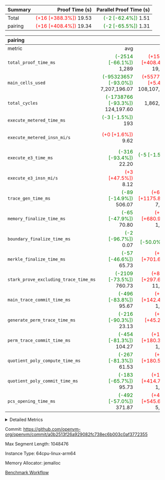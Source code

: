 | Summary | Proof Time (s) | Parallel Proof Time (s) |
|:---|---:|---:|
| Total | <span style='color: red'>(+16 [+388.3%])</span> 19.53 | <span style='color: green'>(-2 [-62.4%])</span> 1.51 |
| pairing | <span style='color: red'>(+16 [+408.4%])</span> 19.34 | <span style='color: green'>(-2 [-65.5%])</span> 1.31 |


| pairing |||||
|:---|---:|---:|---:|---:|
|metric|avg|sum|max|min|
| `total_proof_time_ms ` | <span style='color: green'>(-2514 [-66.1%])</span> 1,289 | <span style='color: red'>(+15532 [+408.4%])</span> 19,335 | <span style='color: green'>(-2491 [-65.5%])</span> 1,312 | <span style='color: green'>(-2717 [-71.4%])</span> 1,086 |
| `main_cells_used     ` | <span style='color: green'>(-95323657 [-93.0%])</span> 7,207,196.07 | <span style='color: red'>(+5577088 [+5.4%])</span> 108,107,941 | <span style='color: green'>(-94732897 [-92.4%])</span> 7,797,956 | <span style='color: green'>(-101332402 [-98.8%])</span> 1,198,451 |
| `total_cycles        ` | <span style='color: green'>(-1738766 [-93.3%])</span> 124,197.60 |  1,862,964 | <span style='color: green'>(-1730964 [-92.9%])</span> 132,000 | <span style='color: green'>(-1848000 [-99.2%])</span> 14,964 |
| `execute_metered_time_ms` | <span style='color: green'>(-3 [-1.5%])</span> 193 | -          | -          | -          |
| `execute_metered_insn_mi/s` | <span style='color: red'>(+0 [+1.6%])</span> 9.62 | -          | <span style='color: red'>(+0 [+1.6%])</span> 9.62 | <span style='color: red'>(+0 [+1.6%])</span> 9.62 |
| `execute_e3_time_ms  ` | <span style='color: green'>(-316 [-93.4%])</span> 22.20 | <span style='color: green'>(-5 [-1.5%])</span> 333 | <span style='color: green'>(-201 [-59.5%])</span> 137 | <span style='color: green'>(-337 [-99.7%])</span> 1 |
| `execute_e3_insn_mi/s` | <span style='color: red'>(+3 [+47.5%])</span> 8.12 | -          | <span style='color: red'>(+3 [+59.0%])</span> 8.76 | <span style='color: green'>(-5 [-82.5%])</span> 0.96 |
| `trace_gen_time_ms   ` | <span style='color: green'>(-89 [-14.9%])</span> 506.07 | <span style='color: red'>(+6996 [+1175.8%])</span> 7,591 | <span style='color: green'>(-63 [-10.6%])</span> 532 | <span style='color: green'>(-251 [-42.2%])</span> 344 |
| `memory_finalize_time_ms` | <span style='color: green'>(-65 [-47.9%])</span> 70.80 | <span style='color: red'>(+926 [+680.9%])</span> 1,062 | <span style='color: green'>(-53 [-39.0%])</span> 83 | <span style='color: green'>(-70 [-51.5%])</span> 66 |
| `boundary_finalize_time_ms` | <span style='color: green'>(-2 [-96.7%])</span> 0.07 | <span style='color: green'>(-1 [-50.0%])</span> 1 | <span style='color: green'>(-1 [-50.0%])</span> 1 | <span style='color: green'>(-2 [-100.0%])</span> 0 |
| `merkle_finalize_time_ms` | <span style='color: green'>(-57 [-46.6%])</span> 65.73 | <span style='color: red'>(+863 [+701.6%])</span> 986 | <span style='color: green'>(-48 [-39.0%])</span> 75 | <span style='color: green'>(-60 [-48.8%])</span> 63 |
| `stark_prove_excluding_trace_time_ms` | <span style='color: green'>(-2109 [-73.5%])</span> 760.73 | <span style='color: red'>(+8541 [+297.6%])</span> 11,411 | <span style='color: green'>(-2040 [-71.1%])</span> 830 | <span style='color: green'>(-2299 [-80.1%])</span> 571 |
| `main_trace_commit_time_ms` | <span style='color: green'>(-496 [-83.8%])</span> 95.67 | <span style='color: red'>(+843 [+142.4%])</span> 1,435 | <span style='color: green'>(-477 [-80.6%])</span> 115 | <span style='color: green'>(-528 [-89.2%])</span> 64 |
| `generate_perm_trace_time_ms` | <span style='color: green'>(-216 [-90.3%])</span> 23.13 | <span style='color: red'>(+108 [+45.2%])</span> 347 | <span style='color: green'>(-214 [-89.5%])</span> 25 | <span style='color: green'>(-226 [-94.6%])</span> 13 |
| `perm_trace_commit_time_ms` | <span style='color: green'>(-454 [-81.3%])</span> 104.27 | <span style='color: red'>(+1006 [+180.3%])</span> 1,564 | <span style='color: green'>(-435 [-78.0%])</span> 123 | <span style='color: green'>(-493 [-88.4%])</span> 65 |
| `quotient_poly_compute_time_ms` | <span style='color: green'>(-267 [-81.3%])</span> 61.53 | <span style='color: red'>(+594 [+180.5%])</span> 923 | <span style='color: green'>(-262 [-79.6%])</span> 67 | <span style='color: green'>(-290 [-88.1%])</span> 39 |
| `quotient_poly_commit_time_ms` | <span style='color: green'>(-183 [-65.7%])</span> 95.73 | <span style='color: red'>(+1157 [+414.7%])</span> 1,436 | <span style='color: green'>(-161 [-57.7%])</span> 118 | <span style='color: green'>(-206 [-73.8%])</span> 73 |
| `pcs_opening_time_ms ` | <span style='color: green'>(-492 [-57.0%])</span> 371.87 | <span style='color: red'>(+4714 [+545.6%])</span> 5,578 | <span style='color: green'>(-473 [-54.7%])</span> 391 | <span style='color: green'>(-553 [-64.0%])</span> 311 |



<details>
<summary>Detailed Metrics</summary>

|  | keygen_time_ms | commit_exe_time_ms | app proof_time_ms |
| --- | --- | --- |
|  | 1,078 | 10 | 74,639 | 

| group | num_segments | memory_to_vec_partition_time_ms | insns | fri.log_blowup | execute_segment_time_ms | execute_metered_time_ms | execute_metered_insn_mi/s |
| --- | --- | --- | --- | --- | --- | --- | --- |
| pairing | 15 | 24 | 1,862,965 | 1 | 4,638 | 193 | 9.62 | 

| group | air_name | quotient_deg | interactions | constraints |
| --- | --- | --- | --- | --- |
| pairing | AccessAdapterAir<16> | 2 | 5 | 12 | 
| pairing | AccessAdapterAir<2> | 2 | 5 | 12 | 
| pairing | AccessAdapterAir<32> | 2 | 5 | 12 | 
| pairing | AccessAdapterAir<4> | 2 | 5 | 12 | 
| pairing | AccessAdapterAir<8> | 2 | 5 | 12 | 
| pairing | BitwiseOperationLookupAir<8> | 2 | 2 | 4 | 
| pairing | KeccakVmAir | 2 | 321 | 4,513 | 
| pairing | MemoryMerkleAir<8> | 2 | 4 | 39 | 
| pairing | PersistentBoundaryAir<8> | 2 | 3 | 7 | 
| pairing | PhantomAir | 2 | 3 | 5 | 
| pairing | Poseidon2PeripheryAir<BabyBearParameters>, 1> | 2 | 1 | 286 | 
| pairing | ProgramAir | 1 | 1 | 4 | 
| pairing | RangeTupleCheckerAir<2> | 1 | 1 | 4 | 
| pairing | Rv32HintStoreAir | 2 | 18 | 28 | 
| pairing | VariableRangeCheckerAir | 1 | 1 | 4 | 
| pairing | VmAirWrapper<Rv32BaseAluAdapterAir, BaseAluCoreAir<4, 8> | 2 | 20 | 37 | 
| pairing | VmAirWrapper<Rv32BaseAluAdapterAir, LessThanCoreAir<4, 8> | 2 | 18 | 40 | 
| pairing | VmAirWrapper<Rv32BaseAluAdapterAir, ShiftCoreAir<4, 8> | 2 | 24 | 91 | 
| pairing | VmAirWrapper<Rv32BranchAdapterAir, BranchEqualCoreAir<4> | 2 | 11 | 20 | 
| pairing | VmAirWrapper<Rv32BranchAdapterAir, BranchLessThanCoreAir<4, 8> | 2 | 13 | 35 | 
| pairing | VmAirWrapper<Rv32CondRdWriteAdapterAir, Rv32JalLuiCoreAir> | 2 | 10 | 18 | 
| pairing | VmAirWrapper<Rv32IsEqualModAdapterAir<2, 1, 32, 32>, ModularIsEqualCoreAir<32, 4, 8> | 2 | 25 | 225 | 
| pairing | VmAirWrapper<Rv32JalrAdapterAir, Rv32JalrCoreAir> | 2 | 16 | 20 | 
| pairing | VmAirWrapper<Rv32LoadStoreAdapterAir, LoadSignExtendCoreAir<4, 8> | 2 | 18 | 33 | 
| pairing | VmAirWrapper<Rv32LoadStoreAdapterAir, LoadStoreCoreAir<4> | 2 | 17 | 40 | 
| pairing | VmAirWrapper<Rv32MultAdapterAir, DivRemCoreAir<4, 8> | 2 | 25 | 84 | 
| pairing | VmAirWrapper<Rv32MultAdapterAir, MulHCoreAir<4, 8> | 2 | 24 | 31 | 
| pairing | VmAirWrapper<Rv32MultAdapterAir, MultiplicationCoreAir<4, 8> | 2 | 19 | 19 | 
| pairing | VmAirWrapper<Rv32RdWriteAdapterAir, Rv32AuipcCoreAir> | 2 | 12 | 14 | 
| pairing | VmAirWrapper<Rv32VecHeapAdapterAir<1, 2, 2, 32, 32>, FieldExpressionCoreAir> | 2 | 415 | 480 | 
| pairing | VmAirWrapper<Rv32VecHeapAdapterAir<2, 1, 1, 32, 32>, FieldExpressionCoreAir> | 2 | 158 | 190 | 
| pairing | VmAirWrapper<Rv32VecHeapAdapterAir<2, 2, 2, 32, 32>, FieldExpressionCoreAir> | 2 | 428 | 457 | 
| pairing | VmConnectorAir | 2 | 5 | 11 | 

| group | air_name | segment | rows | prep_cols | perm_cols | main_cols | cells |
| --- | --- | --- | --- | --- | --- | --- | --- |
| pairing | AccessAdapterAir<16> | 0 | 16,384 |  | 16 | 25 | 671,744 | 
| pairing | AccessAdapterAir<16> | 1 | 16,384 |  | 16 | 25 | 671,744 | 
| pairing | AccessAdapterAir<16> | 10 | 16,384 |  | 16 | 25 | 671,744 | 
| pairing | AccessAdapterAir<16> | 11 | 16,384 |  | 16 | 25 | 671,744 | 
| pairing | AccessAdapterAir<16> | 12 | 16,384 |  | 16 | 25 | 671,744 | 
| pairing | AccessAdapterAir<16> | 13 | 16,384 |  | 16 | 25 | 671,744 | 
| pairing | AccessAdapterAir<16> | 14 | 2,048 |  | 16 | 25 | 83,968 | 
| pairing | AccessAdapterAir<16> | 2 | 16,384 |  | 16 | 25 | 671,744 | 
| pairing | AccessAdapterAir<16> | 3 | 16,384 |  | 16 | 25 | 671,744 | 
| pairing | AccessAdapterAir<16> | 4 | 16,384 |  | 16 | 25 | 671,744 | 
| pairing | AccessAdapterAir<16> | 5 | 16,384 |  | 16 | 25 | 671,744 | 
| pairing | AccessAdapterAir<16> | 6 | 16,384 |  | 16 | 25 | 671,744 | 
| pairing | AccessAdapterAir<16> | 7 | 16,384 |  | 16 | 25 | 671,744 | 
| pairing | AccessAdapterAir<16> | 8 | 16,384 |  | 16 | 25 | 671,744 | 
| pairing | AccessAdapterAir<16> | 9 | 16,384 |  | 16 | 25 | 671,744 | 
| pairing | AccessAdapterAir<32> | 0 | 8,192 |  | 16 | 41 | 466,944 | 
| pairing | AccessAdapterAir<32> | 1 | 8,192 |  | 16 | 41 | 466,944 | 
| pairing | AccessAdapterAir<32> | 10 | 8,192 |  | 16 | 41 | 466,944 | 
| pairing | AccessAdapterAir<32> | 11 | 8,192 |  | 16 | 41 | 466,944 | 
| pairing | AccessAdapterAir<32> | 12 | 8,192 |  | 16 | 41 | 466,944 | 
| pairing | AccessAdapterAir<32> | 13 | 8,192 |  | 16 | 41 | 466,944 | 
| pairing | AccessAdapterAir<32> | 14 | 1,024 |  | 16 | 41 | 58,368 | 
| pairing | AccessAdapterAir<32> | 2 | 8,192 |  | 16 | 41 | 466,944 | 
| pairing | AccessAdapterAir<32> | 3 | 8,192 |  | 16 | 41 | 466,944 | 
| pairing | AccessAdapterAir<32> | 4 | 8,192 |  | 16 | 41 | 466,944 | 
| pairing | AccessAdapterAir<32> | 5 | 8,192 |  | 16 | 41 | 466,944 | 
| pairing | AccessAdapterAir<32> | 6 | 8,192 |  | 16 | 41 | 466,944 | 
| pairing | AccessAdapterAir<32> | 7 | 8,192 |  | 16 | 41 | 466,944 | 
| pairing | AccessAdapterAir<32> | 8 | 8,192 |  | 16 | 41 | 466,944 | 
| pairing | AccessAdapterAir<32> | 9 | 8,192 |  | 16 | 41 | 466,944 | 
| pairing | AccessAdapterAir<8> | 0 | 32,768 |  | 16 | 17 | 1,081,344 | 
| pairing | AccessAdapterAir<8> | 1 | 32,768 |  | 16 | 17 | 1,081,344 | 
| pairing | AccessAdapterAir<8> | 10 | 32,768 |  | 16 | 17 | 1,081,344 | 
| pairing | AccessAdapterAir<8> | 11 | 32,768 |  | 16 | 17 | 1,081,344 | 
| pairing | AccessAdapterAir<8> | 12 | 32,768 |  | 16 | 17 | 1,081,344 | 
| pairing | AccessAdapterAir<8> | 13 | 32,768 |  | 16 | 17 | 1,081,344 | 
| pairing | AccessAdapterAir<8> | 14 | 8,192 |  | 16 | 17 | 270,336 | 
| pairing | AccessAdapterAir<8> | 2 | 32,768 |  | 16 | 17 | 1,081,344 | 
| pairing | AccessAdapterAir<8> | 3 | 32,768 |  | 16 | 17 | 1,081,344 | 
| pairing | AccessAdapterAir<8> | 4 | 32,768 |  | 16 | 17 | 1,081,344 | 
| pairing | AccessAdapterAir<8> | 5 | 32,768 |  | 16 | 17 | 1,081,344 | 
| pairing | AccessAdapterAir<8> | 6 | 32,768 |  | 16 | 17 | 1,081,344 | 
| pairing | AccessAdapterAir<8> | 7 | 32,768 |  | 16 | 17 | 1,081,344 | 
| pairing | AccessAdapterAir<8> | 8 | 32,768 |  | 16 | 17 | 1,081,344 | 
| pairing | AccessAdapterAir<8> | 9 | 32,768 |  | 16 | 17 | 1,081,344 | 
| pairing | BitwiseOperationLookupAir<8> | 0 | 65,536 | 3 | 8 | 2 | 655,360 | 
| pairing | BitwiseOperationLookupAir<8> | 1 | 65,536 | 3 | 8 | 2 | 655,360 | 
| pairing | BitwiseOperationLookupAir<8> | 10 | 65,536 | 3 | 8 | 2 | 655,360 | 
| pairing | BitwiseOperationLookupAir<8> | 11 | 65,536 | 3 | 8 | 2 | 655,360 | 
| pairing | BitwiseOperationLookupAir<8> | 12 | 65,536 | 3 | 8 | 2 | 655,360 | 
| pairing | BitwiseOperationLookupAir<8> | 13 | 65,536 | 3 | 8 | 2 | 655,360 | 
| pairing | BitwiseOperationLookupAir<8> | 14 | 65,536 | 3 | 8 | 2 | 655,360 | 
| pairing | BitwiseOperationLookupAir<8> | 2 | 65,536 | 3 | 8 | 2 | 655,360 | 
| pairing | BitwiseOperationLookupAir<8> | 3 | 65,536 | 3 | 8 | 2 | 655,360 | 
| pairing | BitwiseOperationLookupAir<8> | 4 | 65,536 | 3 | 8 | 2 | 655,360 | 
| pairing | BitwiseOperationLookupAir<8> | 5 | 65,536 | 3 | 8 | 2 | 655,360 | 
| pairing | BitwiseOperationLookupAir<8> | 6 | 65,536 | 3 | 8 | 2 | 655,360 | 
| pairing | BitwiseOperationLookupAir<8> | 7 | 65,536 | 3 | 8 | 2 | 655,360 | 
| pairing | BitwiseOperationLookupAir<8> | 8 | 65,536 | 3 | 8 | 2 | 655,360 | 
| pairing | BitwiseOperationLookupAir<8> | 9 | 65,536 | 3 | 8 | 2 | 655,360 | 
| pairing | MemoryMerkleAir<8> | 0 | 8,192 |  | 16 | 32 | 393,216 | 
| pairing | MemoryMerkleAir<8> | 1 | 4,096 |  | 16 | 32 | 196,608 | 
| pairing | MemoryMerkleAir<8> | 10 | 4,096 |  | 16 | 32 | 196,608 | 
| pairing | MemoryMerkleAir<8> | 11 | 4,096 |  | 16 | 32 | 196,608 | 
| pairing | MemoryMerkleAir<8> | 12 | 4,096 |  | 16 | 32 | 196,608 | 
| pairing | MemoryMerkleAir<8> | 13 | 4,096 |  | 16 | 32 | 196,608 | 
| pairing | MemoryMerkleAir<8> | 14 | 2,048 |  | 16 | 32 | 98,304 | 
| pairing | MemoryMerkleAir<8> | 2 | 4,096 |  | 16 | 32 | 196,608 | 
| pairing | MemoryMerkleAir<8> | 3 | 4,096 |  | 16 | 32 | 196,608 | 
| pairing | MemoryMerkleAir<8> | 4 | 4,096 |  | 16 | 32 | 196,608 | 
| pairing | MemoryMerkleAir<8> | 5 | 4,096 |  | 16 | 32 | 196,608 | 
| pairing | MemoryMerkleAir<8> | 6 | 4,096 |  | 16 | 32 | 196,608 | 
| pairing | MemoryMerkleAir<8> | 7 | 4,096 |  | 16 | 32 | 196,608 | 
| pairing | MemoryMerkleAir<8> | 8 | 4,096 |  | 16 | 32 | 196,608 | 
| pairing | MemoryMerkleAir<8> | 9 | 4,096 |  | 16 | 32 | 196,608 | 
| pairing | PersistentBoundaryAir<8> | 0 | 8,192 |  | 12 | 20 | 262,144 | 
| pairing | PersistentBoundaryAir<8> | 1 | 4,096 |  | 12 | 20 | 131,072 | 
| pairing | PersistentBoundaryAir<8> | 10 | 4,096 |  | 12 | 20 | 131,072 | 
| pairing | PersistentBoundaryAir<8> | 11 | 4,096 |  | 12 | 20 | 131,072 | 
| pairing | PersistentBoundaryAir<8> | 12 | 4,096 |  | 12 | 20 | 131,072 | 
| pairing | PersistentBoundaryAir<8> | 13 | 4,096 |  | 12 | 20 | 131,072 | 
| pairing | PersistentBoundaryAir<8> | 14 | 2,048 |  | 12 | 20 | 65,536 | 
| pairing | PersistentBoundaryAir<8> | 2 | 4,096 |  | 12 | 20 | 131,072 | 
| pairing | PersistentBoundaryAir<8> | 3 | 4,096 |  | 12 | 20 | 131,072 | 
| pairing | PersistentBoundaryAir<8> | 4 | 4,096 |  | 12 | 20 | 131,072 | 
| pairing | PersistentBoundaryAir<8> | 5 | 4,096 |  | 12 | 20 | 131,072 | 
| pairing | PersistentBoundaryAir<8> | 6 | 4,096 |  | 12 | 20 | 131,072 | 
| pairing | PersistentBoundaryAir<8> | 7 | 4,096 |  | 12 | 20 | 131,072 | 
| pairing | PersistentBoundaryAir<8> | 8 | 4,096 |  | 12 | 20 | 131,072 | 
| pairing | PersistentBoundaryAir<8> | 9 | 4,096 |  | 12 | 20 | 131,072 | 
| pairing | PhantomAir | 0 | 1 |  | 12 | 6 | 18 | 
| pairing | PhantomAir | 1 | 1 |  | 12 | 6 | 18 | 
| pairing | PhantomAir | 10 | 1 |  | 12 | 6 | 18 | 
| pairing | PhantomAir | 11 | 1 |  | 12 | 6 | 18 | 
| pairing | PhantomAir | 12 | 1 |  | 12 | 6 | 18 | 
| pairing | PhantomAir | 13 | 1 |  | 12 | 6 | 18 | 
| pairing | PhantomAir | 14 | 1 |  | 12 | 6 | 18 | 
| pairing | PhantomAir | 2 | 1 |  | 12 | 6 | 18 | 
| pairing | PhantomAir | 3 | 1 |  | 12 | 6 | 18 | 
| pairing | PhantomAir | 4 | 1 |  | 12 | 6 | 18 | 
| pairing | PhantomAir | 5 | 1 |  | 12 | 6 | 18 | 
| pairing | PhantomAir | 6 | 1 |  | 12 | 6 | 18 | 
| pairing | PhantomAir | 7 | 1 |  | 12 | 6 | 18 | 
| pairing | PhantomAir | 8 | 1 |  | 12 | 6 | 18 | 
| pairing | PhantomAir | 9 | 1 |  | 12 | 6 | 18 | 
| pairing | Poseidon2PeripheryAir<BabyBearParameters>, 1> | 0 | 4,096 |  | 8 | 300 | 1,261,568 | 
| pairing | Poseidon2PeripheryAir<BabyBearParameters>, 1> | 1 | 4,096 |  | 8 | 300 | 1,261,568 | 
| pairing | Poseidon2PeripheryAir<BabyBearParameters>, 1> | 10 | 4,096 |  | 8 | 300 | 1,261,568 | 
| pairing | Poseidon2PeripheryAir<BabyBearParameters>, 1> | 11 | 4,096 |  | 8 | 300 | 1,261,568 | 
| pairing | Poseidon2PeripheryAir<BabyBearParameters>, 1> | 12 | 4,096 |  | 8 | 300 | 1,261,568 | 
| pairing | Poseidon2PeripheryAir<BabyBearParameters>, 1> | 13 | 4,096 |  | 8 | 300 | 1,261,568 | 
| pairing | Poseidon2PeripheryAir<BabyBearParameters>, 1> | 14 | 1,024 |  | 8 | 300 | 315,392 | 
| pairing | Poseidon2PeripheryAir<BabyBearParameters>, 1> | 2 | 4,096 |  | 8 | 300 | 1,261,568 | 
| pairing | Poseidon2PeripheryAir<BabyBearParameters>, 1> | 3 | 4,096 |  | 8 | 300 | 1,261,568 | 
| pairing | Poseidon2PeripheryAir<BabyBearParameters>, 1> | 4 | 4,096 |  | 8 | 300 | 1,261,568 | 
| pairing | Poseidon2PeripheryAir<BabyBearParameters>, 1> | 5 | 4,096 |  | 8 | 300 | 1,261,568 | 
| pairing | Poseidon2PeripheryAir<BabyBearParameters>, 1> | 6 | 4,096 |  | 8 | 300 | 1,261,568 | 
| pairing | Poseidon2PeripheryAir<BabyBearParameters>, 1> | 7 | 4,096 |  | 8 | 300 | 1,261,568 | 
| pairing | Poseidon2PeripheryAir<BabyBearParameters>, 1> | 8 | 4,096 |  | 8 | 300 | 1,261,568 | 
| pairing | Poseidon2PeripheryAir<BabyBearParameters>, 1> | 9 | 4,096 |  | 8 | 300 | 1,261,568 | 
| pairing | ProgramAir | 0 | 32,768 |  | 8 | 10 | 589,824 | 
| pairing | ProgramAir | 1 | 32,768 |  | 8 | 10 | 589,824 | 
| pairing | ProgramAir | 10 | 32,768 |  | 8 | 10 | 589,824 | 
| pairing | ProgramAir | 11 | 32,768 |  | 8 | 10 | 589,824 | 
| pairing | ProgramAir | 12 | 32,768 |  | 8 | 10 | 589,824 | 
| pairing | ProgramAir | 13 | 32,768 |  | 8 | 10 | 589,824 | 
| pairing | ProgramAir | 14 | 32,768 |  | 8 | 10 | 589,824 | 
| pairing | ProgramAir | 2 | 32,768 |  | 8 | 10 | 589,824 | 
| pairing | ProgramAir | 3 | 32,768 |  | 8 | 10 | 589,824 | 
| pairing | ProgramAir | 4 | 32,768 |  | 8 | 10 | 589,824 | 
| pairing | ProgramAir | 5 | 32,768 |  | 8 | 10 | 589,824 | 
| pairing | ProgramAir | 6 | 32,768 |  | 8 | 10 | 589,824 | 
| pairing | ProgramAir | 7 | 32,768 |  | 8 | 10 | 589,824 | 
| pairing | ProgramAir | 8 | 32,768 |  | 8 | 10 | 589,824 | 
| pairing | ProgramAir | 9 | 32,768 |  | 8 | 10 | 589,824 | 
| pairing | RangeTupleCheckerAir<2> | 0 | 524,288 | 2 | 8 | 1 | 4,718,592 | 
| pairing | RangeTupleCheckerAir<2> | 1 | 524,288 | 2 | 8 | 1 | 4,718,592 | 
| pairing | RangeTupleCheckerAir<2> | 10 | 524,288 | 2 | 8 | 1 | 4,718,592 | 
| pairing | RangeTupleCheckerAir<2> | 11 | 524,288 | 2 | 8 | 1 | 4,718,592 | 
| pairing | RangeTupleCheckerAir<2> | 12 | 524,288 | 2 | 8 | 1 | 4,718,592 | 
| pairing | RangeTupleCheckerAir<2> | 13 | 524,288 | 2 | 8 | 1 | 4,718,592 | 
| pairing | RangeTupleCheckerAir<2> | 14 | 524,288 | 2 | 8 | 1 | 4,718,592 | 
| pairing | RangeTupleCheckerAir<2> | 2 | 524,288 | 2 | 8 | 1 | 4,718,592 | 
| pairing | RangeTupleCheckerAir<2> | 3 | 524,288 | 2 | 8 | 1 | 4,718,592 | 
| pairing | RangeTupleCheckerAir<2> | 4 | 524,288 | 2 | 8 | 1 | 4,718,592 | 
| pairing | RangeTupleCheckerAir<2> | 5 | 524,288 | 2 | 8 | 1 | 4,718,592 | 
| pairing | RangeTupleCheckerAir<2> | 6 | 524,288 | 2 | 8 | 1 | 4,718,592 | 
| pairing | RangeTupleCheckerAir<2> | 7 | 524,288 | 2 | 8 | 1 | 4,718,592 | 
| pairing | RangeTupleCheckerAir<2> | 8 | 524,288 | 2 | 8 | 1 | 4,718,592 | 
| pairing | RangeTupleCheckerAir<2> | 9 | 524,288 | 2 | 8 | 1 | 4,718,592 | 
| pairing | Rv32HintStoreAir | 0 | 256 |  | 44 | 32 | 19,456 | 
| pairing | VariableRangeCheckerAir | 0 | 262,144 | 2 | 8 | 1 | 2,359,296 | 
| pairing | VariableRangeCheckerAir | 1 | 262,144 | 2 | 8 | 1 | 2,359,296 | 
| pairing | VariableRangeCheckerAir | 10 | 262,144 | 2 | 8 | 1 | 2,359,296 | 
| pairing | VariableRangeCheckerAir | 11 | 262,144 | 2 | 8 | 1 | 2,359,296 | 
| pairing | VariableRangeCheckerAir | 12 | 262,144 | 2 | 8 | 1 | 2,359,296 | 
| pairing | VariableRangeCheckerAir | 13 | 262,144 | 2 | 8 | 1 | 2,359,296 | 
| pairing | VariableRangeCheckerAir | 14 | 262,144 | 2 | 8 | 1 | 2,359,296 | 
| pairing | VariableRangeCheckerAir | 2 | 262,144 | 2 | 8 | 1 | 2,359,296 | 
| pairing | VariableRangeCheckerAir | 3 | 262,144 | 2 | 8 | 1 | 2,359,296 | 
| pairing | VariableRangeCheckerAir | 4 | 262,144 | 2 | 8 | 1 | 2,359,296 | 
| pairing | VariableRangeCheckerAir | 5 | 262,144 | 2 | 8 | 1 | 2,359,296 | 
| pairing | VariableRangeCheckerAir | 6 | 262,144 | 2 | 8 | 1 | 2,359,296 | 
| pairing | VariableRangeCheckerAir | 7 | 262,144 | 2 | 8 | 1 | 2,359,296 | 
| pairing | VariableRangeCheckerAir | 8 | 262,144 | 2 | 8 | 1 | 2,359,296 | 
| pairing | VariableRangeCheckerAir | 9 | 262,144 | 2 | 8 | 1 | 2,359,296 | 
| pairing | VmAirWrapper<Rv32BaseAluAdapterAir, BaseAluCoreAir<4, 8> | 0 | 65,536 |  | 52 | 36 | 5,767,168 | 
| pairing | VmAirWrapper<Rv32BaseAluAdapterAir, BaseAluCoreAir<4, 8> | 1 | 65,536 |  | 52 | 36 | 5,767,168 | 
| pairing | VmAirWrapper<Rv32BaseAluAdapterAir, BaseAluCoreAir<4, 8> | 10 | 65,536 |  | 52 | 36 | 5,767,168 | 
| pairing | VmAirWrapper<Rv32BaseAluAdapterAir, BaseAluCoreAir<4, 8> | 11 | 65,536 |  | 52 | 36 | 5,767,168 | 
| pairing | VmAirWrapper<Rv32BaseAluAdapterAir, BaseAluCoreAir<4, 8> | 12 | 65,536 |  | 52 | 36 | 5,767,168 | 
| pairing | VmAirWrapper<Rv32BaseAluAdapterAir, BaseAluCoreAir<4, 8> | 13 | 65,536 |  | 52 | 36 | 5,767,168 | 
| pairing | VmAirWrapper<Rv32BaseAluAdapterAir, BaseAluCoreAir<4, 8> | 14 | 8,192 |  | 52 | 36 | 720,896 | 
| pairing | VmAirWrapper<Rv32BaseAluAdapterAir, BaseAluCoreAir<4, 8> | 2 | 65,536 |  | 52 | 36 | 5,767,168 | 
| pairing | VmAirWrapper<Rv32BaseAluAdapterAir, BaseAluCoreAir<4, 8> | 3 | 65,536 |  | 52 | 36 | 5,767,168 | 
| pairing | VmAirWrapper<Rv32BaseAluAdapterAir, BaseAluCoreAir<4, 8> | 4 | 65,536 |  | 52 | 36 | 5,767,168 | 
| pairing | VmAirWrapper<Rv32BaseAluAdapterAir, BaseAluCoreAir<4, 8> | 5 | 65,536 |  | 52 | 36 | 5,767,168 | 
| pairing | VmAirWrapper<Rv32BaseAluAdapterAir, BaseAluCoreAir<4, 8> | 6 | 65,536 |  | 52 | 36 | 5,767,168 | 
| pairing | VmAirWrapper<Rv32BaseAluAdapterAir, BaseAluCoreAir<4, 8> | 7 | 65,536 |  | 52 | 36 | 5,767,168 | 
| pairing | VmAirWrapper<Rv32BaseAluAdapterAir, BaseAluCoreAir<4, 8> | 8 | 65,536 |  | 52 | 36 | 5,767,168 | 
| pairing | VmAirWrapper<Rv32BaseAluAdapterAir, BaseAluCoreAir<4, 8> | 9 | 65,536 |  | 52 | 36 | 5,767,168 | 
| pairing | VmAirWrapper<Rv32BaseAluAdapterAir, LessThanCoreAir<4, 8> | 0 | 4,096 |  | 40 | 37 | 315,392 | 
| pairing | VmAirWrapper<Rv32BaseAluAdapterAir, LessThanCoreAir<4, 8> | 1 | 4,096 |  | 40 | 37 | 315,392 | 
| pairing | VmAirWrapper<Rv32BaseAluAdapterAir, LessThanCoreAir<4, 8> | 10 | 4,096 |  | 40 | 37 | 315,392 | 
| pairing | VmAirWrapper<Rv32BaseAluAdapterAir, LessThanCoreAir<4, 8> | 11 | 4,096 |  | 40 | 37 | 315,392 | 
| pairing | VmAirWrapper<Rv32BaseAluAdapterAir, LessThanCoreAir<4, 8> | 12 | 4,096 |  | 40 | 37 | 315,392 | 
| pairing | VmAirWrapper<Rv32BaseAluAdapterAir, LessThanCoreAir<4, 8> | 13 | 4,096 |  | 40 | 37 | 315,392 | 
| pairing | VmAirWrapper<Rv32BaseAluAdapterAir, LessThanCoreAir<4, 8> | 14 | 512 |  | 40 | 37 | 39,424 | 
| pairing | VmAirWrapper<Rv32BaseAluAdapterAir, LessThanCoreAir<4, 8> | 2 | 4,096 |  | 40 | 37 | 315,392 | 
| pairing | VmAirWrapper<Rv32BaseAluAdapterAir, LessThanCoreAir<4, 8> | 3 | 4,096 |  | 40 | 37 | 315,392 | 
| pairing | VmAirWrapper<Rv32BaseAluAdapterAir, LessThanCoreAir<4, 8> | 4 | 4,096 |  | 40 | 37 | 315,392 | 
| pairing | VmAirWrapper<Rv32BaseAluAdapterAir, LessThanCoreAir<4, 8> | 5 | 4,096 |  | 40 | 37 | 315,392 | 
| pairing | VmAirWrapper<Rv32BaseAluAdapterAir, LessThanCoreAir<4, 8> | 6 | 4,096 |  | 40 | 37 | 315,392 | 
| pairing | VmAirWrapper<Rv32BaseAluAdapterAir, LessThanCoreAir<4, 8> | 7 | 4,096 |  | 40 | 37 | 315,392 | 
| pairing | VmAirWrapper<Rv32BaseAluAdapterAir, LessThanCoreAir<4, 8> | 8 | 4,096 |  | 40 | 37 | 315,392 | 
| pairing | VmAirWrapper<Rv32BaseAluAdapterAir, LessThanCoreAir<4, 8> | 9 | 4,096 |  | 40 | 37 | 315,392 | 
| pairing | VmAirWrapper<Rv32BaseAluAdapterAir, ShiftCoreAir<4, 8> | 0 | 1,024 |  | 52 | 53 | 107,520 | 
| pairing | VmAirWrapper<Rv32BaseAluAdapterAir, ShiftCoreAir<4, 8> | 1 | 64 |  | 52 | 53 | 6,720 | 
| pairing | VmAirWrapper<Rv32BaseAluAdapterAir, ShiftCoreAir<4, 8> | 10 | 64 |  | 52 | 53 | 6,720 | 
| pairing | VmAirWrapper<Rv32BaseAluAdapterAir, ShiftCoreAir<4, 8> | 11 | 64 |  | 52 | 53 | 6,720 | 
| pairing | VmAirWrapper<Rv32BaseAluAdapterAir, ShiftCoreAir<4, 8> | 12 | 64 |  | 52 | 53 | 6,720 | 
| pairing | VmAirWrapper<Rv32BaseAluAdapterAir, ShiftCoreAir<4, 8> | 13 | 128 |  | 52 | 53 | 13,440 | 
| pairing | VmAirWrapper<Rv32BaseAluAdapterAir, ShiftCoreAir<4, 8> | 2 | 64 |  | 52 | 53 | 6,720 | 
| pairing | VmAirWrapper<Rv32BaseAluAdapterAir, ShiftCoreAir<4, 8> | 3 | 64 |  | 52 | 53 | 6,720 | 
| pairing | VmAirWrapper<Rv32BaseAluAdapterAir, ShiftCoreAir<4, 8> | 4 | 64 |  | 52 | 53 | 6,720 | 
| pairing | VmAirWrapper<Rv32BaseAluAdapterAir, ShiftCoreAir<4, 8> | 5 | 64 |  | 52 | 53 | 6,720 | 
| pairing | VmAirWrapper<Rv32BaseAluAdapterAir, ShiftCoreAir<4, 8> | 6 | 64 |  | 52 | 53 | 6,720 | 
| pairing | VmAirWrapper<Rv32BaseAluAdapterAir, ShiftCoreAir<4, 8> | 7 | 64 |  | 52 | 53 | 6,720 | 
| pairing | VmAirWrapper<Rv32BaseAluAdapterAir, ShiftCoreAir<4, 8> | 8 | 64 |  | 52 | 53 | 6,720 | 
| pairing | VmAirWrapper<Rv32BaseAluAdapterAir, ShiftCoreAir<4, 8> | 9 | 64 |  | 52 | 53 | 6,720 | 
| pairing | VmAirWrapper<Rv32BranchAdapterAir, BranchEqualCoreAir<4> | 0 | 16,384 |  | 28 | 26 | 884,736 | 
| pairing | VmAirWrapper<Rv32BranchAdapterAir, BranchEqualCoreAir<4> | 1 | 16,384 |  | 28 | 26 | 884,736 | 
| pairing | VmAirWrapper<Rv32BranchAdapterAir, BranchEqualCoreAir<4> | 10 | 16,384 |  | 28 | 26 | 884,736 | 
| pairing | VmAirWrapper<Rv32BranchAdapterAir, BranchEqualCoreAir<4> | 11 | 16,384 |  | 28 | 26 | 884,736 | 
| pairing | VmAirWrapper<Rv32BranchAdapterAir, BranchEqualCoreAir<4> | 12 | 16,384 |  | 28 | 26 | 884,736 | 
| pairing | VmAirWrapper<Rv32BranchAdapterAir, BranchEqualCoreAir<4> | 13 | 16,384 |  | 28 | 26 | 884,736 | 
| pairing | VmAirWrapper<Rv32BranchAdapterAir, BranchEqualCoreAir<4> | 14 | 2,048 |  | 28 | 26 | 110,592 | 
| pairing | VmAirWrapper<Rv32BranchAdapterAir, BranchEqualCoreAir<4> | 2 | 16,384 |  | 28 | 26 | 884,736 | 
| pairing | VmAirWrapper<Rv32BranchAdapterAir, BranchEqualCoreAir<4> | 3 | 16,384 |  | 28 | 26 | 884,736 | 
| pairing | VmAirWrapper<Rv32BranchAdapterAir, BranchEqualCoreAir<4> | 4 | 16,384 |  | 28 | 26 | 884,736 | 
| pairing | VmAirWrapper<Rv32BranchAdapterAir, BranchEqualCoreAir<4> | 5 | 16,384 |  | 28 | 26 | 884,736 | 
| pairing | VmAirWrapper<Rv32BranchAdapterAir, BranchEqualCoreAir<4> | 6 | 16,384 |  | 28 | 26 | 884,736 | 
| pairing | VmAirWrapper<Rv32BranchAdapterAir, BranchEqualCoreAir<4> | 7 | 16,384 |  | 28 | 26 | 884,736 | 
| pairing | VmAirWrapper<Rv32BranchAdapterAir, BranchEqualCoreAir<4> | 8 | 16,384 |  | 28 | 26 | 884,736 | 
| pairing | VmAirWrapper<Rv32BranchAdapterAir, BranchEqualCoreAir<4> | 9 | 16,384 |  | 28 | 26 | 884,736 | 
| pairing | VmAirWrapper<Rv32BranchAdapterAir, BranchLessThanCoreAir<4, 8> | 0 | 16,384 |  | 32 | 32 | 1,048,576 | 
| pairing | VmAirWrapper<Rv32BranchAdapterAir, BranchLessThanCoreAir<4, 8> | 1 | 16,384 |  | 32 | 32 | 1,048,576 | 
| pairing | VmAirWrapper<Rv32BranchAdapterAir, BranchLessThanCoreAir<4, 8> | 10 | 16,384 |  | 32 | 32 | 1,048,576 | 
| pairing | VmAirWrapper<Rv32BranchAdapterAir, BranchLessThanCoreAir<4, 8> | 11 | 16,384 |  | 32 | 32 | 1,048,576 | 
| pairing | VmAirWrapper<Rv32BranchAdapterAir, BranchLessThanCoreAir<4, 8> | 12 | 16,384 |  | 32 | 32 | 1,048,576 | 
| pairing | VmAirWrapper<Rv32BranchAdapterAir, BranchLessThanCoreAir<4, 8> | 13 | 16,384 |  | 32 | 32 | 1,048,576 | 
| pairing | VmAirWrapper<Rv32BranchAdapterAir, BranchLessThanCoreAir<4, 8> | 14 | 1,024 |  | 32 | 32 | 65,536 | 
| pairing | VmAirWrapper<Rv32BranchAdapterAir, BranchLessThanCoreAir<4, 8> | 2 | 16,384 |  | 32 | 32 | 1,048,576 | 
| pairing | VmAirWrapper<Rv32BranchAdapterAir, BranchLessThanCoreAir<4, 8> | 3 | 16,384 |  | 32 | 32 | 1,048,576 | 
| pairing | VmAirWrapper<Rv32BranchAdapterAir, BranchLessThanCoreAir<4, 8> | 4 | 16,384 |  | 32 | 32 | 1,048,576 | 
| pairing | VmAirWrapper<Rv32BranchAdapterAir, BranchLessThanCoreAir<4, 8> | 5 | 16,384 |  | 32 | 32 | 1,048,576 | 
| pairing | VmAirWrapper<Rv32BranchAdapterAir, BranchLessThanCoreAir<4, 8> | 6 | 16,384 |  | 32 | 32 | 1,048,576 | 
| pairing | VmAirWrapper<Rv32BranchAdapterAir, BranchLessThanCoreAir<4, 8> | 7 | 16,384 |  | 32 | 32 | 1,048,576 | 
| pairing | VmAirWrapper<Rv32BranchAdapterAir, BranchLessThanCoreAir<4, 8> | 8 | 16,384 |  | 32 | 32 | 1,048,576 | 
| pairing | VmAirWrapper<Rv32BranchAdapterAir, BranchLessThanCoreAir<4, 8> | 9 | 16,384 |  | 32 | 32 | 1,048,576 | 
| pairing | VmAirWrapper<Rv32CondRdWriteAdapterAir, Rv32JalLuiCoreAir> | 0 | 1,024 |  | 28 | 18 | 47,104 | 
| pairing | VmAirWrapper<Rv32CondRdWriteAdapterAir, Rv32JalLuiCoreAir> | 1 | 512 |  | 28 | 18 | 23,552 | 
| pairing | VmAirWrapper<Rv32CondRdWriteAdapterAir, Rv32JalLuiCoreAir> | 10 | 512 |  | 28 | 18 | 23,552 | 
| pairing | VmAirWrapper<Rv32CondRdWriteAdapterAir, Rv32JalLuiCoreAir> | 11 | 512 |  | 28 | 18 | 23,552 | 
| pairing | VmAirWrapper<Rv32CondRdWriteAdapterAir, Rv32JalLuiCoreAir> | 12 | 512 |  | 28 | 18 | 23,552 | 
| pairing | VmAirWrapper<Rv32CondRdWriteAdapterAir, Rv32JalLuiCoreAir> | 13 | 512 |  | 28 | 18 | 23,552 | 
| pairing | VmAirWrapper<Rv32CondRdWriteAdapterAir, Rv32JalLuiCoreAir> | 14 | 64 |  | 28 | 18 | 2,944 | 
| pairing | VmAirWrapper<Rv32CondRdWriteAdapterAir, Rv32JalLuiCoreAir> | 2 | 512 |  | 28 | 18 | 23,552 | 
| pairing | VmAirWrapper<Rv32CondRdWriteAdapterAir, Rv32JalLuiCoreAir> | 3 | 512 |  | 28 | 18 | 23,552 | 
| pairing | VmAirWrapper<Rv32CondRdWriteAdapterAir, Rv32JalLuiCoreAir> | 4 | 512 |  | 28 | 18 | 23,552 | 
| pairing | VmAirWrapper<Rv32CondRdWriteAdapterAir, Rv32JalLuiCoreAir> | 5 | 512 |  | 28 | 18 | 23,552 | 
| pairing | VmAirWrapper<Rv32CondRdWriteAdapterAir, Rv32JalLuiCoreAir> | 6 | 512 |  | 28 | 18 | 23,552 | 
| pairing | VmAirWrapper<Rv32CondRdWriteAdapterAir, Rv32JalLuiCoreAir> | 7 | 512 |  | 28 | 18 | 23,552 | 
| pairing | VmAirWrapper<Rv32CondRdWriteAdapterAir, Rv32JalLuiCoreAir> | 8 | 512 |  | 28 | 18 | 23,552 | 
| pairing | VmAirWrapper<Rv32CondRdWriteAdapterAir, Rv32JalLuiCoreAir> | 9 | 512 |  | 28 | 18 | 23,552 | 
| pairing | VmAirWrapper<Rv32IsEqualModAdapterAir<2, 1, 32, 32>, ModularIsEqualCoreAir<32, 4, 8> | 0 | 8 |  | 56 | 166 | 1,776 | 
| pairing | VmAirWrapper<Rv32IsEqualModAdapterAir<2, 1, 32, 32>, ModularIsEqualCoreAir<32, 4, 8> | 14 | 16 |  | 56 | 166 | 3,552 | 
| pairing | VmAirWrapper<Rv32JalrAdapterAir, Rv32JalrCoreAir> | 0 | 4,096 |  | 36 | 28 | 262,144 | 
| pairing | VmAirWrapper<Rv32JalrAdapterAir, Rv32JalrCoreAir> | 1 | 4,096 |  | 36 | 28 | 262,144 | 
| pairing | VmAirWrapper<Rv32JalrAdapterAir, Rv32JalrCoreAir> | 10 | 4,096 |  | 36 | 28 | 262,144 | 
| pairing | VmAirWrapper<Rv32JalrAdapterAir, Rv32JalrCoreAir> | 11 | 4,096 |  | 36 | 28 | 262,144 | 
| pairing | VmAirWrapper<Rv32JalrAdapterAir, Rv32JalrCoreAir> | 12 | 4,096 |  | 36 | 28 | 262,144 | 
| pairing | VmAirWrapper<Rv32JalrAdapterAir, Rv32JalrCoreAir> | 13 | 4,096 |  | 36 | 28 | 262,144 | 
| pairing | VmAirWrapper<Rv32JalrAdapterAir, Rv32JalrCoreAir> | 14 | 512 |  | 36 | 28 | 32,768 | 
| pairing | VmAirWrapper<Rv32JalrAdapterAir, Rv32JalrCoreAir> | 2 | 4,096 |  | 36 | 28 | 262,144 | 
| pairing | VmAirWrapper<Rv32JalrAdapterAir, Rv32JalrCoreAir> | 3 | 4,096 |  | 36 | 28 | 262,144 | 
| pairing | VmAirWrapper<Rv32JalrAdapterAir, Rv32JalrCoreAir> | 4 | 4,096 |  | 36 | 28 | 262,144 | 
| pairing | VmAirWrapper<Rv32JalrAdapterAir, Rv32JalrCoreAir> | 5 | 4,096 |  | 36 | 28 | 262,144 | 
| pairing | VmAirWrapper<Rv32JalrAdapterAir, Rv32JalrCoreAir> | 6 | 4,096 |  | 36 | 28 | 262,144 | 
| pairing | VmAirWrapper<Rv32JalrAdapterAir, Rv32JalrCoreAir> | 7 | 4,096 |  | 36 | 28 | 262,144 | 
| pairing | VmAirWrapper<Rv32JalrAdapterAir, Rv32JalrCoreAir> | 8 | 4,096 |  | 36 | 28 | 262,144 | 
| pairing | VmAirWrapper<Rv32JalrAdapterAir, Rv32JalrCoreAir> | 9 | 4,096 |  | 36 | 28 | 262,144 | 
| pairing | VmAirWrapper<Rv32LoadStoreAdapterAir, LoadStoreCoreAir<4> | 0 | 65,536 |  | 52 | 41 | 6,094,848 | 
| pairing | VmAirWrapper<Rv32LoadStoreAdapterAir, LoadStoreCoreAir<4> | 1 | 65,536 |  | 52 | 41 | 6,094,848 | 
| pairing | VmAirWrapper<Rv32LoadStoreAdapterAir, LoadStoreCoreAir<4> | 10 | 65,536 |  | 52 | 41 | 6,094,848 | 
| pairing | VmAirWrapper<Rv32LoadStoreAdapterAir, LoadStoreCoreAir<4> | 11 | 65,536 |  | 52 | 41 | 6,094,848 | 
| pairing | VmAirWrapper<Rv32LoadStoreAdapterAir, LoadStoreCoreAir<4> | 12 | 65,536 |  | 52 | 41 | 6,094,848 | 
| pairing | VmAirWrapper<Rv32LoadStoreAdapterAir, LoadStoreCoreAir<4> | 13 | 65,536 |  | 52 | 41 | 6,094,848 | 
| pairing | VmAirWrapper<Rv32LoadStoreAdapterAir, LoadStoreCoreAir<4> | 14 | 8,192 |  | 52 | 41 | 761,856 | 
| pairing | VmAirWrapper<Rv32LoadStoreAdapterAir, LoadStoreCoreAir<4> | 2 | 65,536 |  | 52 | 41 | 6,094,848 | 
| pairing | VmAirWrapper<Rv32LoadStoreAdapterAir, LoadStoreCoreAir<4> | 3 | 65,536 |  | 52 | 41 | 6,094,848 | 
| pairing | VmAirWrapper<Rv32LoadStoreAdapterAir, LoadStoreCoreAir<4> | 4 | 65,536 |  | 52 | 41 | 6,094,848 | 
| pairing | VmAirWrapper<Rv32LoadStoreAdapterAir, LoadStoreCoreAir<4> | 5 | 65,536 |  | 52 | 41 | 6,094,848 | 
| pairing | VmAirWrapper<Rv32LoadStoreAdapterAir, LoadStoreCoreAir<4> | 6 | 65,536 |  | 52 | 41 | 6,094,848 | 
| pairing | VmAirWrapper<Rv32LoadStoreAdapterAir, LoadStoreCoreAir<4> | 7 | 65,536 |  | 52 | 41 | 6,094,848 | 
| pairing | VmAirWrapper<Rv32LoadStoreAdapterAir, LoadStoreCoreAir<4> | 8 | 65,536 |  | 52 | 41 | 6,094,848 | 
| pairing | VmAirWrapper<Rv32LoadStoreAdapterAir, LoadStoreCoreAir<4> | 9 | 65,536 |  | 52 | 41 | 6,094,848 | 
| pairing | VmAirWrapper<Rv32MultAdapterAir, MulHCoreAir<4, 8> | 0 | 8 |  | 72 | 39 | 888 | 
| pairing | VmAirWrapper<Rv32MultAdapterAir, MulHCoreAir<4, 8> | 1 | 16 |  | 72 | 39 | 1,776 | 
| pairing | VmAirWrapper<Rv32MultAdapterAir, MulHCoreAir<4, 8> | 10 | 16 |  | 72 | 39 | 1,776 | 
| pairing | VmAirWrapper<Rv32MultAdapterAir, MulHCoreAir<4, 8> | 11 | 16 |  | 72 | 39 | 1,776 | 
| pairing | VmAirWrapper<Rv32MultAdapterAir, MulHCoreAir<4, 8> | 12 | 16 |  | 72 | 39 | 1,776 | 
| pairing | VmAirWrapper<Rv32MultAdapterAir, MulHCoreAir<4, 8> | 13 | 16 |  | 72 | 39 | 1,776 | 
| pairing | VmAirWrapper<Rv32MultAdapterAir, MulHCoreAir<4, 8> | 2 | 16 |  | 72 | 39 | 1,776 | 
| pairing | VmAirWrapper<Rv32MultAdapterAir, MulHCoreAir<4, 8> | 3 | 16 |  | 72 | 39 | 1,776 | 
| pairing | VmAirWrapper<Rv32MultAdapterAir, MulHCoreAir<4, 8> | 4 | 16 |  | 72 | 39 | 1,776 | 
| pairing | VmAirWrapper<Rv32MultAdapterAir, MulHCoreAir<4, 8> | 5 | 16 |  | 72 | 39 | 1,776 | 
| pairing | VmAirWrapper<Rv32MultAdapterAir, MulHCoreAir<4, 8> | 6 | 16 |  | 72 | 39 | 1,776 | 
| pairing | VmAirWrapper<Rv32MultAdapterAir, MulHCoreAir<4, 8> | 7 | 16 |  | 72 | 39 | 1,776 | 
| pairing | VmAirWrapper<Rv32MultAdapterAir, MulHCoreAir<4, 8> | 8 | 16 |  | 72 | 39 | 1,776 | 
| pairing | VmAirWrapper<Rv32MultAdapterAir, MulHCoreAir<4, 8> | 9 | 16 |  | 72 | 39 | 1,776 | 
| pairing | VmAirWrapper<Rv32MultAdapterAir, MultiplicationCoreAir<4, 8> | 0 | 32 |  | 52 | 31 | 2,656 | 
| pairing | VmAirWrapper<Rv32MultAdapterAir, MultiplicationCoreAir<4, 8> | 1 | 32 |  | 52 | 31 | 2,656 | 
| pairing | VmAirWrapper<Rv32MultAdapterAir, MultiplicationCoreAir<4, 8> | 10 | 32 |  | 52 | 31 | 2,656 | 
| pairing | VmAirWrapper<Rv32MultAdapterAir, MultiplicationCoreAir<4, 8> | 11 | 32 |  | 52 | 31 | 2,656 | 
| pairing | VmAirWrapper<Rv32MultAdapterAir, MultiplicationCoreAir<4, 8> | 12 | 32 |  | 52 | 31 | 2,656 | 
| pairing | VmAirWrapper<Rv32MultAdapterAir, MultiplicationCoreAir<4, 8> | 13 | 32 |  | 52 | 31 | 2,656 | 
| pairing | VmAirWrapper<Rv32MultAdapterAir, MultiplicationCoreAir<4, 8> | 2 | 32 |  | 52 | 31 | 2,656 | 
| pairing | VmAirWrapper<Rv32MultAdapterAir, MultiplicationCoreAir<4, 8> | 3 | 32 |  | 52 | 31 | 2,656 | 
| pairing | VmAirWrapper<Rv32MultAdapterAir, MultiplicationCoreAir<4, 8> | 4 | 64 |  | 52 | 31 | 5,312 | 
| pairing | VmAirWrapper<Rv32MultAdapterAir, MultiplicationCoreAir<4, 8> | 5 | 32 |  | 52 | 31 | 2,656 | 
| pairing | VmAirWrapper<Rv32MultAdapterAir, MultiplicationCoreAir<4, 8> | 6 | 32 |  | 52 | 31 | 2,656 | 
| pairing | VmAirWrapper<Rv32MultAdapterAir, MultiplicationCoreAir<4, 8> | 7 | 32 |  | 52 | 31 | 2,656 | 
| pairing | VmAirWrapper<Rv32MultAdapterAir, MultiplicationCoreAir<4, 8> | 8 | 32 |  | 52 | 31 | 2,656 | 
| pairing | VmAirWrapper<Rv32MultAdapterAir, MultiplicationCoreAir<4, 8> | 9 | 32 |  | 52 | 31 | 2,656 | 
| pairing | VmAirWrapper<Rv32RdWriteAdapterAir, Rv32AuipcCoreAir> | 0 | 2,048 |  | 28 | 20 | 98,304 | 
| pairing | VmAirWrapper<Rv32RdWriteAdapterAir, Rv32AuipcCoreAir> | 1 | 2,048 |  | 28 | 20 | 98,304 | 
| pairing | VmAirWrapper<Rv32RdWriteAdapterAir, Rv32AuipcCoreAir> | 10 | 2,048 |  | 28 | 20 | 98,304 | 
| pairing | VmAirWrapper<Rv32RdWriteAdapterAir, Rv32AuipcCoreAir> | 11 | 2,048 |  | 28 | 20 | 98,304 | 
| pairing | VmAirWrapper<Rv32RdWriteAdapterAir, Rv32AuipcCoreAir> | 12 | 2,048 |  | 28 | 20 | 98,304 | 
| pairing | VmAirWrapper<Rv32RdWriteAdapterAir, Rv32AuipcCoreAir> | 13 | 2,048 |  | 28 | 20 | 98,304 | 
| pairing | VmAirWrapper<Rv32RdWriteAdapterAir, Rv32AuipcCoreAir> | 14 | 256 |  | 28 | 20 | 12,288 | 
| pairing | VmAirWrapper<Rv32RdWriteAdapterAir, Rv32AuipcCoreAir> | 2 | 2,048 |  | 28 | 20 | 98,304 | 
| pairing | VmAirWrapper<Rv32RdWriteAdapterAir, Rv32AuipcCoreAir> | 3 | 2,048 |  | 28 | 20 | 98,304 | 
| pairing | VmAirWrapper<Rv32RdWriteAdapterAir, Rv32AuipcCoreAir> | 4 | 2,048 |  | 28 | 20 | 98,304 | 
| pairing | VmAirWrapper<Rv32RdWriteAdapterAir, Rv32AuipcCoreAir> | 5 | 2,048 |  | 28 | 20 | 98,304 | 
| pairing | VmAirWrapper<Rv32RdWriteAdapterAir, Rv32AuipcCoreAir> | 6 | 2,048 |  | 28 | 20 | 98,304 | 
| pairing | VmAirWrapper<Rv32RdWriteAdapterAir, Rv32AuipcCoreAir> | 7 | 2,048 |  | 28 | 20 | 98,304 | 
| pairing | VmAirWrapper<Rv32RdWriteAdapterAir, Rv32AuipcCoreAir> | 8 | 2,048 |  | 28 | 20 | 98,304 | 
| pairing | VmAirWrapper<Rv32RdWriteAdapterAir, Rv32AuipcCoreAir> | 9 | 2,048 |  | 28 | 20 | 98,304 | 
| pairing | VmAirWrapper<Rv32VecHeapAdapterAir<2, 1, 1, 32, 32>, FieldExpressionCoreAir> | 0 | 64 |  | 320 | 263 | 25,024 | 
| pairing | VmAirWrapper<Rv32VecHeapAdapterAir<2, 1, 1, 32, 32>, FieldExpressionCoreAir> | 1 | 64 |  | 320 | 263 | 37,312 | 
| pairing | VmAirWrapper<Rv32VecHeapAdapterAir<2, 1, 1, 32, 32>, FieldExpressionCoreAir> | 10 | 64 |  | 320 | 263 | 37,312 | 
| pairing | VmAirWrapper<Rv32VecHeapAdapterAir<2, 1, 1, 32, 32>, FieldExpressionCoreAir> | 11 | 64 |  | 320 | 263 | 37,312 | 
| pairing | VmAirWrapper<Rv32VecHeapAdapterAir<2, 1, 1, 32, 32>, FieldExpressionCoreAir> | 12 | 64 |  | 320 | 263 | 37,312 | 
| pairing | VmAirWrapper<Rv32VecHeapAdapterAir<2, 1, 1, 32, 32>, FieldExpressionCoreAir> | 13 | 64 |  | 320 | 263 | 37,312 | 
| pairing | VmAirWrapper<Rv32VecHeapAdapterAir<2, 1, 1, 32, 32>, FieldExpressionCoreAir> | 2 | 64 |  | 320 | 263 | 37,312 | 
| pairing | VmAirWrapper<Rv32VecHeapAdapterAir<2, 1, 1, 32, 32>, FieldExpressionCoreAir> | 3 | 64 |  | 320 | 263 | 37,312 | 
| pairing | VmAirWrapper<Rv32VecHeapAdapterAir<2, 1, 1, 32, 32>, FieldExpressionCoreAir> | 4 | 64 |  | 320 | 263 | 37,312 | 
| pairing | VmAirWrapper<Rv32VecHeapAdapterAir<2, 1, 1, 32, 32>, FieldExpressionCoreAir> | 5 | 64 |  | 320 | 263 | 37,312 | 
| pairing | VmAirWrapper<Rv32VecHeapAdapterAir<2, 1, 1, 32, 32>, FieldExpressionCoreAir> | 6 | 64 |  | 320 | 263 | 37,312 | 
| pairing | VmAirWrapper<Rv32VecHeapAdapterAir<2, 1, 1, 32, 32>, FieldExpressionCoreAir> | 7 | 64 |  | 320 | 263 | 37,312 | 
| pairing | VmAirWrapper<Rv32VecHeapAdapterAir<2, 1, 1, 32, 32>, FieldExpressionCoreAir> | 8 | 64 |  | 320 | 263 | 37,312 | 
| pairing | VmAirWrapper<Rv32VecHeapAdapterAir<2, 1, 1, 32, 32>, FieldExpressionCoreAir> | 9 | 64 |  | 320 | 263 | 37,312 | 
| pairing | VmAirWrapper<Rv32VecHeapAdapterAir<2, 2, 2, 32, 32>, FieldExpressionCoreAir> | 0 | 512 |  | 604 | 497 | 563,712 | 
| pairing | VmAirWrapper<Rv32VecHeapAdapterAir<2, 2, 2, 32, 32>, FieldExpressionCoreAir> | 1 | 1,024 |  | 604 | 497 | 1,127,424 | 
| pairing | VmAirWrapper<Rv32VecHeapAdapterAir<2, 2, 2, 32, 32>, FieldExpressionCoreAir> | 10 | 1,024 |  | 604 | 497 | 1,127,424 | 
| pairing | VmAirWrapper<Rv32VecHeapAdapterAir<2, 2, 2, 32, 32>, FieldExpressionCoreAir> | 11 | 1,024 |  | 604 | 497 | 1,127,424 | 
| pairing | VmAirWrapper<Rv32VecHeapAdapterAir<2, 2, 2, 32, 32>, FieldExpressionCoreAir> | 12 | 1,024 |  | 604 | 497 | 1,127,424 | 
| pairing | VmAirWrapper<Rv32VecHeapAdapterAir<2, 2, 2, 32, 32>, FieldExpressionCoreAir> | 13 | 1,024 |  | 604 | 497 | 1,127,424 | 
| pairing | VmAirWrapper<Rv32VecHeapAdapterAir<2, 2, 2, 32, 32>, FieldExpressionCoreAir> | 14 | 128 |  | 604 | 497 | 140,928 | 
| pairing | VmAirWrapper<Rv32VecHeapAdapterAir<2, 2, 2, 32, 32>, FieldExpressionCoreAir> | 2 | 1,024 |  | 604 | 497 | 1,127,424 | 
| pairing | VmAirWrapper<Rv32VecHeapAdapterAir<2, 2, 2, 32, 32>, FieldExpressionCoreAir> | 3 | 1,024 |  | 604 | 497 | 1,127,424 | 
| pairing | VmAirWrapper<Rv32VecHeapAdapterAir<2, 2, 2, 32, 32>, FieldExpressionCoreAir> | 4 | 1,024 |  | 604 | 497 | 1,127,424 | 
| pairing | VmAirWrapper<Rv32VecHeapAdapterAir<2, 2, 2, 32, 32>, FieldExpressionCoreAir> | 5 | 1,024 |  | 604 | 497 | 1,127,424 | 
| pairing | VmAirWrapper<Rv32VecHeapAdapterAir<2, 2, 2, 32, 32>, FieldExpressionCoreAir> | 6 | 1,024 |  | 604 | 497 | 1,127,424 | 
| pairing | VmAirWrapper<Rv32VecHeapAdapterAir<2, 2, 2, 32, 32>, FieldExpressionCoreAir> | 7 | 1,024 |  | 604 | 497 | 1,127,424 | 
| pairing | VmAirWrapper<Rv32VecHeapAdapterAir<2, 2, 2, 32, 32>, FieldExpressionCoreAir> | 8 | 1,024 |  | 604 | 497 | 1,127,424 | 
| pairing | VmAirWrapper<Rv32VecHeapAdapterAir<2, 2, 2, 32, 32>, FieldExpressionCoreAir> | 9 | 1,024 |  | 604 | 497 | 1,127,424 | 
| pairing | VmConnectorAir | 0 | 2 | 1 | 16 | 5 | 42 | 
| pairing | VmConnectorAir | 1 | 2 | 1 | 16 | 5 | 42 | 
| pairing | VmConnectorAir | 10 | 2 | 1 | 16 | 5 | 42 | 
| pairing | VmConnectorAir | 11 | 2 | 1 | 16 | 5 | 42 | 
| pairing | VmConnectorAir | 12 | 2 | 1 | 16 | 5 | 42 | 
| pairing | VmConnectorAir | 13 | 2 | 1 | 16 | 5 | 42 | 
| pairing | VmConnectorAir | 14 | 2 | 1 | 16 | 5 | 42 | 
| pairing | VmConnectorAir | 2 | 2 | 1 | 16 | 5 | 42 | 
| pairing | VmConnectorAir | 3 | 2 | 1 | 16 | 5 | 42 | 
| pairing | VmConnectorAir | 4 | 2 | 1 | 16 | 5 | 42 | 
| pairing | VmConnectorAir | 5 | 2 | 1 | 16 | 5 | 42 | 
| pairing | VmConnectorAir | 6 | 2 | 1 | 16 | 5 | 42 | 
| pairing | VmConnectorAir | 7 | 2 | 1 | 16 | 5 | 42 | 
| pairing | VmConnectorAir | 8 | 2 | 1 | 16 | 5 | 42 | 
| pairing | VmConnectorAir | 9 | 2 | 1 | 16 | 5 | 42 | 

| group | segment | trace_gen_time_ms | total_proof_time_ms | total_cycles | total_cells | stark_prove_excluding_trace_time_ms | quotient_poly_compute_time_ms | quotient_poly_commit_time_ms | prove_segment_time_ms | perm_trace_commit_time_ms | pcs_opening_time_ms | merkle_finalize_time_ms | memory_to_vec_partition_time_ms | memory_finalize_time_ms | main_trace_commit_time_ms | main_cells_used | insns | generate_perm_trace_time_ms | execute_e3_time_ms | execute_e3_insn_mi/s | boundary_finalize_time_ms |
| --- | --- | --- | --- | --- | --- | --- | --- | --- | --- | --- | --- | --- | --- | --- | --- | --- | --- | --- | --- | --- | --- |
| pairing | 0 | 344 | 1,311 | 132,000 | 28,085,156 | 830 | 67 | 118 | 1,331 | 108 | 391 | 75 | 24 | 83 | 115 | 7,660,237 | 132,000 | 24 | 137 | 0.96 | 1 | 
| pairing | 1 | 503 | 1,285 | 132,000 | 28,170,124 | 767 | 65 | 95 | 1,200 | 106 | 373 | 64 | 23 | 70 | 96 | 7,636,449 | 132,000 | 24 | 15 | 8.69 | 0 | 
| pairing | 10 | 509 | 1,305 | 132,000 | 28,170,124 | 781 | 62 | 95 | 1,214 | 123 | 371 | 66 | 23 | 70 | 97 | 7,690,042 | 132,000 | 24 | 15 | 8.53 | 0 | 
| pairing | 11 | 532 | 1,310 | 132,000 | 28,170,124 | 763 | 61 | 95 | 1,196 | 103 | 376 | 65 | 23 | 70 | 96 | 7,596,225 | 132,000 | 24 | 15 | 8.75 | 0 | 
| pairing | 12 | 517 | 1,310 | 132,000 | 28,170,124 | 778 | 61 | 94 | 1,211 | 123 | 370 | 66 | 23 | 71 | 97 | 7,663,570 | 132,000 | 23 | 15 | 8.55 | 0 | 
| pairing | 13 | 525 | 1,312 | 132,000 | 28,178,408 | 772 | 61 | 96 | 1,244 | 103 | 386 | 67 | 23 | 72 | 96 | 7,797,956 | 132,000 | 22 | 15 | 8.67 | 0 | 
| pairing | 14 | 514 | 1,086 | 14,964 | 11,151,708 | 571 | 39 | 73 | 940 | 65 | 311 | 63 | 23 | 66 | 64 | 1,198,451 | 14,965 | 13 | 1 | 8.57 | 0 | 
| pairing | 2 | 506 | 1,294 | 132,000 | 28,170,124 | 773 | 63 | 103 | 1,206 | 104 | 373 | 64 | 23 | 69 | 97 | 7,551,011 | 132,000 | 25 | 15 | 8.64 | 0 | 
| pairing | 3 | 518 | 1,302 | 132,000 | 28,170,124 | 769 | 64 | 94 | 1,202 | 109 | 373 | 64 | 23 | 71 | 96 | 7,696,391 | 132,000 | 24 | 15 | 8.57 | 0 | 
| pairing | 4 | 530 | 1,310 | 132,000 | 28,172,780 | 765 | 63 | 97 | 1,198 | 103 | 371 | 65 | 23 | 70 | 98 | 7,679,098 | 132,000 | 24 | 15 | 8.62 | 0 | 
| pairing | 5 | 517 | 1,307 | 132,000 | 28,170,124 | 775 | 64 | 96 | 1,208 | 104 | 383 | 64 | 23 | 69 | 97 | 7,538,789 | 132,000 | 23 | 15 | 8.76 | 0 | 
| pairing | 6 | 522 | 1,299 | 132,000 | 28,170,124 | 762 | 64 | 94 | 1,196 | 102 | 370 | 66 | 23 | 70 | 97 | 7,587,057 | 132,000 | 24 | 15 | 8.65 | 0 | 
| pairing | 7 | 524 | 1,309 | 132,000 | 28,170,124 | 770 | 61 | 94 | 1,203 | 103 | 379 | 66 | 23 | 71 | 97 | 7,611,587 | 132,000 | 25 | 15 | 8.59 | 0 | 
| pairing | 8 | 522 | 1,308 | 132,000 | 28,170,124 | 771 | 65 | 97 | 1,204 | 102 | 377 | 65 | 23 | 70 | 96 | 7,570,329 | 132,000 | 25 | 15 | 8.66 | 0 | 
| pairing | 9 | 508 | 1,287 | 132,000 | 28,170,124 | 764 | 63 | 95 | 1,197 | 106 | 374 | 66 | 23 | 70 | 96 | 7,630,749 | 132,000 | 23 | 15 | 8.64 | 0 | 

| group | segment | trace_height_constraint | weighted_sum | threshold |
| --- | --- | --- | --- | --- |
| pairing | 0 | 0 | 355,110 | 2,013,265,921 | 
| pairing | 0 | 1 | 1,172,416 | 2,013,265,921 | 
| pairing | 0 | 2 | 177,555 | 2,013,265,921 | 
| pairing | 0 | 3 | 1,466,404 | 2,013,265,921 | 
| pairing | 0 | 4 | 32,768 | 2,013,265,921 | 
| pairing | 0 | 5 | 16,384 | 2,013,265,921 | 
| pairing | 0 | 6 | 397,272 | 2,013,265,921 | 
| pairing | 0 | 7 | 192 | 2,013,265,921 | 
| pairing | 0 | 8 | 4,572,469 | 2,013,265,921 | 
| pairing | 1 | 0 | 352,614 | 2,013,265,921 | 
| pairing | 1 | 1 | 1,168,800 | 2,013,265,921 | 
| pairing | 1 | 2 | 176,307 | 2,013,265,921 | 
| pairing | 1 | 3 | 1,594,148 | 2,013,265,921 | 
| pairing | 1 | 4 | 16,384 | 2,013,265,921 | 
| pairing | 1 | 5 | 8,192 | 2,013,265,921 | 
| pairing | 1 | 6 | 392,080 | 2,013,265,921 | 
| pairing | 1 | 7 | 256 | 2,013,265,921 | 
| pairing | 1 | 8 | 4,663,149 | 2,013,265,921 | 
| pairing | 10 | 0 | 352,614 | 2,013,265,921 | 
| pairing | 10 | 1 | 1,168,800 | 2,013,265,921 | 
| pairing | 10 | 2 | 176,307 | 2,013,265,921 | 
| pairing | 10 | 3 | 1,594,148 | 2,013,265,921 | 
| pairing | 10 | 4 | 16,384 | 2,013,265,921 | 
| pairing | 10 | 5 | 8,192 | 2,013,265,921 | 
| pairing | 10 | 6 | 392,080 | 2,013,265,921 | 
| pairing | 10 | 7 | 256 | 2,013,265,921 | 
| pairing | 10 | 8 | 4,663,149 | 2,013,265,921 | 
| pairing | 11 | 0 | 352,614 | 2,013,265,921 | 
| pairing | 11 | 1 | 1,168,800 | 2,013,265,921 | 
| pairing | 11 | 2 | 176,307 | 2,013,265,921 | 
| pairing | 11 | 3 | 1,594,148 | 2,013,265,921 | 
| pairing | 11 | 4 | 16,384 | 2,013,265,921 | 
| pairing | 11 | 5 | 8,192 | 2,013,265,921 | 
| pairing | 11 | 6 | 392,080 | 2,013,265,921 | 
| pairing | 11 | 7 | 256 | 2,013,265,921 | 
| pairing | 11 | 8 | 4,663,149 | 2,013,265,921 | 
| pairing | 12 | 0 | 352,614 | 2,013,265,921 | 
| pairing | 12 | 1 | 1,168,800 | 2,013,265,921 | 
| pairing | 12 | 2 | 176,307 | 2,013,265,921 | 
| pairing | 12 | 3 | 1,594,148 | 2,013,265,921 | 
| pairing | 12 | 4 | 16,384 | 2,013,265,921 | 
| pairing | 12 | 5 | 8,192 | 2,013,265,921 | 
| pairing | 12 | 6 | 392,080 | 2,013,265,921 | 
| pairing | 12 | 7 | 256 | 2,013,265,921 | 
| pairing | 12 | 8 | 4,663,149 | 2,013,265,921 | 
| pairing | 13 | 0 | 352,750 | 2,013,265,921 | 
| pairing | 13 | 1 | 1,169,232 | 2,013,265,921 | 
| pairing | 13 | 2 | 176,375 | 2,013,265,921 | 
| pairing | 13 | 3 | 1,595,160 | 2,013,265,921 | 
| pairing | 13 | 4 | 16,384 | 2,013,265,921 | 
| pairing | 13 | 5 | 8,192 | 2,013,265,921 | 
| pairing | 13 | 6 | 392,344 | 2,013,265,921 | 
| pairing | 13 | 7 | 256 | 2,013,265,921 | 
| pairing | 13 | 8 | 4,665,061 | 2,013,265,921 | 
| pairing | 14 | 0 | 42,022 | 2,013,265,921 | 
| pairing | 14 | 1 | 155,808 | 2,013,265,921 | 
| pairing | 14 | 2 | 21,011 | 2,013,265,921 | 
| pairing | 14 | 3 | 202,276 | 2,013,265,921 | 
| pairing | 14 | 4 | 8,192 | 2,013,265,921 | 
| pairing | 14 | 5 | 4,096 | 2,013,265,921 | 
| pairing | 14 | 6 | 46,944 | 2,013,265,921 | 
| pairing | 14 | 7 |  | 2,013,265,921 | 
| pairing | 14 | 8 | 1,431,645 | 2,013,265,921 | 
| pairing | 2 | 0 | 352,614 | 2,013,265,921 | 
| pairing | 2 | 1 | 1,168,800 | 2,013,265,921 | 
| pairing | 2 | 2 | 176,307 | 2,013,265,921 | 
| pairing | 2 | 3 | 1,594,148 | 2,013,265,921 | 
| pairing | 2 | 4 | 16,384 | 2,013,265,921 | 
| pairing | 2 | 5 | 8,192 | 2,013,265,921 | 
| pairing | 2 | 6 | 392,080 | 2,013,265,921 | 
| pairing | 2 | 7 | 256 | 2,013,265,921 | 
| pairing | 2 | 8 | 4,663,149 | 2,013,265,921 | 
| pairing | 3 | 0 | 352,614 | 2,013,265,921 | 
| pairing | 3 | 1 | 1,168,800 | 2,013,265,921 | 
| pairing | 3 | 2 | 176,307 | 2,013,265,921 | 
| pairing | 3 | 3 | 1,594,148 | 2,013,265,921 | 
| pairing | 3 | 4 | 16,384 | 2,013,265,921 | 
| pairing | 3 | 5 | 8,192 | 2,013,265,921 | 
| pairing | 3 | 6 | 392,080 | 2,013,265,921 | 
| pairing | 3 | 7 | 256 | 2,013,265,921 | 
| pairing | 3 | 8 | 4,663,149 | 2,013,265,921 | 
| pairing | 4 | 0 | 352,678 | 2,013,265,921 | 
| pairing | 4 | 1 | 1,168,992 | 2,013,265,921 | 
| pairing | 4 | 2 | 176,339 | 2,013,265,921 | 
| pairing | 4 | 3 | 1,594,340 | 2,013,265,921 | 
| pairing | 4 | 4 | 16,384 | 2,013,265,921 | 
| pairing | 4 | 5 | 8,192 | 2,013,265,921 | 
| pairing | 4 | 6 | 392,080 | 2,013,265,921 | 
| pairing | 4 | 7 | 384 | 2,013,265,921 | 
| pairing | 4 | 8 | 4,663,757 | 2,013,265,921 | 
| pairing | 5 | 0 | 352,614 | 2,013,265,921 | 
| pairing | 5 | 1 | 1,168,800 | 2,013,265,921 | 
| pairing | 5 | 2 | 176,307 | 2,013,265,921 | 
| pairing | 5 | 3 | 1,594,148 | 2,013,265,921 | 
| pairing | 5 | 4 | 16,384 | 2,013,265,921 | 
| pairing | 5 | 5 | 8,192 | 2,013,265,921 | 
| pairing | 5 | 6 | 392,080 | 2,013,265,921 | 
| pairing | 5 | 7 | 256 | 2,013,265,921 | 
| pairing | 5 | 8 | 4,663,149 | 2,013,265,921 | 
| pairing | 6 | 0 | 352,614 | 2,013,265,921 | 
| pairing | 6 | 1 | 1,168,800 | 2,013,265,921 | 
| pairing | 6 | 2 | 176,307 | 2,013,265,921 | 
| pairing | 6 | 3 | 1,594,148 | 2,013,265,921 | 
| pairing | 6 | 4 | 16,384 | 2,013,265,921 | 
| pairing | 6 | 5 | 8,192 | 2,013,265,921 | 
| pairing | 6 | 6 | 392,080 | 2,013,265,921 | 
| pairing | 6 | 7 | 256 | 2,013,265,921 | 
| pairing | 6 | 8 | 4,663,149 | 2,013,265,921 | 
| pairing | 7 | 0 | 352,614 | 2,013,265,921 | 
| pairing | 7 | 1 | 1,168,800 | 2,013,265,921 | 
| pairing | 7 | 2 | 176,307 | 2,013,265,921 | 
| pairing | 7 | 3 | 1,594,148 | 2,013,265,921 | 
| pairing | 7 | 4 | 16,384 | 2,013,265,921 | 
| pairing | 7 | 5 | 8,192 | 2,013,265,921 | 
| pairing | 7 | 6 | 392,080 | 2,013,265,921 | 
| pairing | 7 | 7 | 256 | 2,013,265,921 | 
| pairing | 7 | 8 | 4,663,149 | 2,013,265,921 | 
| pairing | 8 | 0 | 352,614 | 2,013,265,921 | 
| pairing | 8 | 1 | 1,168,800 | 2,013,265,921 | 
| pairing | 8 | 2 | 176,307 | 2,013,265,921 | 
| pairing | 8 | 3 | 1,594,148 | 2,013,265,921 | 
| pairing | 8 | 4 | 16,384 | 2,013,265,921 | 
| pairing | 8 | 5 | 8,192 | 2,013,265,921 | 
| pairing | 8 | 6 | 392,080 | 2,013,265,921 | 
| pairing | 8 | 7 | 256 | 2,013,265,921 | 
| pairing | 8 | 8 | 4,663,149 | 2,013,265,921 | 
| pairing | 9 | 0 | 352,614 | 2,013,265,921 | 
| pairing | 9 | 1 | 1,168,800 | 2,013,265,921 | 
| pairing | 9 | 2 | 176,307 | 2,013,265,921 | 
| pairing | 9 | 3 | 1,594,148 | 2,013,265,921 | 
| pairing | 9 | 4 | 16,384 | 2,013,265,921 | 
| pairing | 9 | 5 | 8,192 | 2,013,265,921 | 
| pairing | 9 | 6 | 392,080 | 2,013,265,921 | 
| pairing | 9 | 7 | 256 | 2,013,265,921 | 
| pairing | 9 | 8 | 4,663,149 | 2,013,265,921 | 

</details>


Commit: https://github.com/openvm-org/openvm/commit/a0b2513f26a929082fc738ec6b003c0af3772355

Max Segment Length: 1048476

Instance Type: 64cpu-linux-arm64

Memory Allocator: jemalloc

[Benchmark Workflow](https://github.com/openvm-org/openvm/actions/runs/16333631611)
